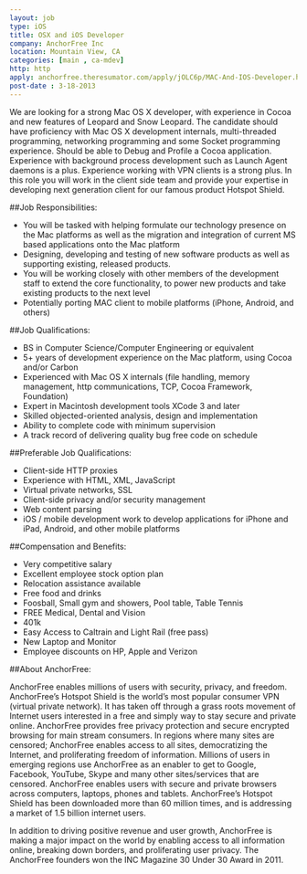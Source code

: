 ```yaml
---
layout: job
type: iOS
title: OSX and iOS Developer
company: AnchorFree Inc
location: Mountain View, CA
categories: [main , ca-mdev]
http: http
apply: anchorfree.theresumator.com/apply/jOLC6p/MAC-And-IOS-Developer.html
post-date : 3-18-2013
---
```


We are looking for a strong Mac OS X developer, with experience in Cocoa and new features of Leopard and Snow Leopard. The candidate should have proficiency with Mac OS X development internals, multi-threaded programming, networking programming and some Socket programming experience. Should be able to Debug and Profile a Cocoa application. Experience with background process development such as Launch Agent daemons is a plus.  Experience working with VPN clients is a strong plus. In this role you will work in the client side team and provide your expertise in developing next generation client for our famous product Hotspot Shield.

##Job Responsibilities:

*  You will be tasked with helping formulate our technology presence on the Mac platforms as well as the migration and integration of current MS based applications onto the Mac platform
*  Designing, developing and testing of new software products as well as supporting existing, released products.
*  You will be working closely with other members of the development staff to extend the core functionality, to power new products and take existing products to the next level
*  Potentially porting MAC client to mobile platforms (iPhone, Android, and others)

##Job Qualifications:

*  BS in Computer Science/Computer Engineering or equivalent
*  5+ years of development experience on the Mac platform, using Cocoa and/or Carbon
*  Experienced with Mac OS X internals (file handling, memory management, http communications, TCP, Cocoa Framework, Foundation)
*  Expert in Macintosh development tools XCode 3 and later
*  Skilled objected-oriented analysis, design and implementation
*  Ability to complete code with minimum supervision
*  A track record of delivering quality bug free code on schedule

##Preferable Job Qualifications:

*  Client-side HTTP proxies
*  Experience with HTML, XML, JavaScript
*  Virtual private networks, SSL
*  Client-side privacy and/or security management
*  Web content parsing
*  iOS / mobile development work to develop applications for iPhone and iPad, Android, and other mobile platforms

##Compensation and Benefits:

*  Very competitive salary
*  Excellent employee stock option plan
*  Relocation assistance available
*  Free food and drinks
*  Foosball, Small gym and showers, Pool table, Table Tennis
*  FREE Medical, Dental and Vision
*  401k
*  Easy Access to Caltrain and Light Rail (free pass)
*  New Laptop and Monitor
*  Employee discounts on HP, Apple and Verizon

##About AnchorFree:

AnchorFree enables millions of users with security, privacy, and freedom. AnchorFree’s Hotspot Shield is the world’s most popular consumer VPN (virtual private network).  It has taken off through a grass roots movement of Internet users interested in a free and simply way to stay secure and private online. AnchorFree provides free privacy protection and secure encrypted browsing for main stream consumers.  In regions where many sites are censored; AnchorFree enables access to all sites, democratizing the Internet, and proliferating freedom of information.   Millions of users in emerging regions use AnchorFree as an enabler to get to Google, Facebook, YouTube, Skype and many other sites/services that are censored.  AnchorFree enables users with secure and private browsers across computers, laptops, phones and tablets.  AnchorFree’s Hotspot Shield has been downloaded more than 60 million times, and is addressing a market of 1.5 billion internet users.

In addition to driving positive revenue and user growth, AnchorFree is making a major impact on the world by enabling access to all information online, breaking down borders, and proliferating user privacy.  The AnchorFree founders won the INC Magazine 30 Under 30 Award in 2011.